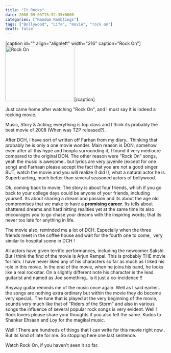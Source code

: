 ```yaml
---
title: "It Rocks"
date: 2008-09-03T15:52:35+0000
categories: ["Random Ramblings"]
tags: ["Bollywood", "Life", "movie", "rock on"]
draft: false
---
```


[caption id="" align="alignleft" width="216" caption="Rock On"]<img src="http://rockon.bigadda.com/images/gallery-images/bigimages/33.jpg" alt="Rock On" width="216" height="173" />[/caption]

Just came home after watching "Rock On", and I must say it is indeed a rocking movie.

Music, Story & Acting; everything is top class and I think its probably the best movie of 2008 (When was TZP released?).

After DCH, I have sort of written off Farhan from my diary.. Thinking that probably he is only a one movie wonder. Main reason is DON, somehow even after all this hype and hoopla surrounding it, I found it very mediocre compared to the original DON. The other reason were "Rock On" songs, yeah the music is awesome.. but lyrics are very juvenile (except for one song) and Farhaan please accept the fact that you are not a good singer. BUT, watch the movie and you will realize (I did !), what a natural actor he is. Superb acting, much better than several seasoned actors of bollywood.

Ok, coming back to movie. The story is about four friends, which if you go back to your college days could be anyone of your friends, including yourself. Its about sharing a dream and passion and its about the age old compromises that we make to have a **promising career**. Its tells about shattered dreams and hard hitting realities yet at the same time its also encourages you to go chase your dreams with the inspiring words; that its never too late for anything in life.

The movie also, reminded me a lot of DCH. Especially when the three friends meet in the coffee house and wait for the fourth one to come,  very similar to hospital scene in DCH !

All actors have given terrific performances, including the newcomer Sakshi. But I think the find of the movie is Arjun Rampal. This is probably THE movie for him. I have never liked any of his characters so far as much as I liked his role in this movie. In the end of the movie, when he joins his band, he looks like a real rockstar. On a slightly different note his character is the lead guitarist and named as Joe something.. is it just a co-incidence !!

Anyway guitar reminds me of the music once again. Well as I said earlier.. the songs are nothing extra ordinary but within the movie they do become very special.. The tune that is played at the very beginning of the movie, sounds very much like that of "Riders of the Storm" and also in various songs the influence of several popular rock songs is very evident. Well ! Rock lovers please share your thoughts if you also felt the same. Kudos to Shankar Ehsaan and Loy for the magikal music.

Well ! There are hundreds of things that I can write for this movie right now . But its kind of late for me. So stopping here one last sentence.

Watch Rock On, if you haven't seen it so far.